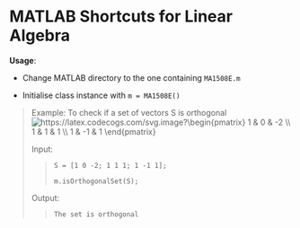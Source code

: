 # MATLAB Shortcuts for Linear Algebra

**Usage**:

* Change MATLAB directory to the one containing `MA1508E.m`

* Initialise class instance with `m = MA1508E()`

> Example: To check if a set of vectors S is orthogonal
> <img src="https://latex.codecogs.com/svg.image?\begin{pmatrix}&space;1&space;&&space;0&space;&&space;-2&space;\\&space;1&space;&&space;1&space;&&space;1&space;\\&space;1&space;&&space;-1&space;&&space;1&space;\end{pmatrix}" title="https://latex.codecogs.com/svg.image?\begin{pmatrix} 1 & 0 & -2 \\ 1 & 1 & 1 \\ 1 & -1 & 1 \end{pmatrix}" />
>
> Input:
> 
>> `S = [1 0 -2; 1 1 1; 1 -1 1];`
>>
>> `m.isOrthogonalSet(S);`
> 
> Output:
>
>> `The set is orthogonal`
